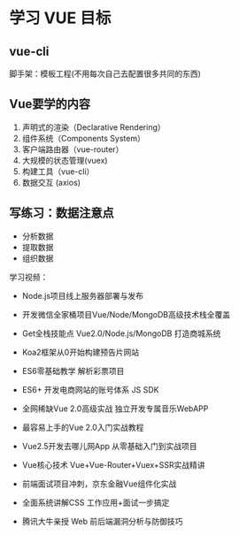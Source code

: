 # 学习 VUE 目标

## vue-cli

脚手架：模板工程(不用每次自己去配置很多共同的东西)

## Vue要学的内容

1. 声明式的渲染（Declarative Rendering）
2. 组件系统（Components System）
3. 客户端路由器（vue-router）
4. 大规模的状态管理(vuex)
5. 构建工具（vue-cli）
6. 数据交互 (axios)

## 写练习：数据注意点

- 分析数据
- 提取数据
- 组织数据


学习视频：


- Node.js项目线上服务器部署与发布
- 开发微信全家桶项目Vue/Node/MongoDB高级技术栈全覆盖
- Get全栈技能点 Vue2.0/Node.js/MongoDB 打造商城系统
- Koa2框架从0开始构建预告片网站

- ES6零基础教学 解析彩票项目
- ES6+ 开发电商网站的账号体系 JS SDK
- 全网稀缺Vue 2.0高级实战 独立开发专属音乐WebAPP

- 最容易上手的Vue 2.0入门实战教程
- Vue2.5开发去哪儿网App 从零基础入门到实战项目
- Vue核心技术 Vue+Vue-Router+Vuex+SSR实战精讲
- 前端面试项目冲刺，京东金融Vue组件化实战

- 全面系统讲解CSS 工作应用+面试一步搞定
- 腾讯大牛亲授 Web 前后端漏洞分析与防御技巧
